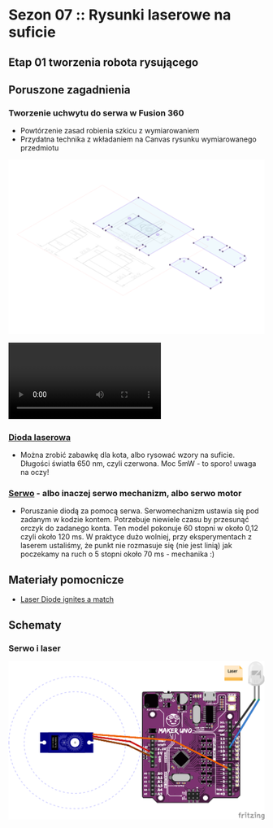 # Sezon 07 :: Rysunki laserowe na suficie
## Etap 01 tworzenia robota rysującego

## Poruszone zagadnienia

### Tworzenie uchwytu do serwa w Fusion 360
- Powtórzenie zasad robienia szkicu z wymiarowaniem
- Przydatna technika z wkładaniem na Canvas rysunku wymiarowanego przedmiotu

![](laery_podstawa.png)

![](lasery.mov)

### [Dioda laserowa](https://github.com/CreativeCodingPL/PhysicalComputing/tree/2019/s01_pierwsza_dioda_i_prezenty#dioda-laserowa-czerwona) 
- Można zrobić zabawkę dla kota, albo rysować wzory na suficie. Długości światła 650 nm, czyli czerwona. Moc 5mW - to sporo! uwaga na oczy!

### [Serwo](https://github.com/CreativeCodingPL/PhysicalComputing/tree/2019/s01_pierwsza_dioda_i_prezenty#serwo) - albo inaczej serwo mechanizm, albo serwo motor
- Poruszanie diodą za pomocą serwa. Serwomechanizm ustawia się pod zadanym w kodzie kontem. Potrzebuje niewiele czasu by przesunąć orczyk do zadanego konta. Ten model pokonuje 60 stopni w około 0,12 czyli około 120 ms. W praktyce dużo wolniej, przy eksperymentach z laserem ustaliśmy, że punkt nie rozmasuje się (nie jest linią) jak poczekamy na ruch o 5 stopni około 70 ms - mechanika :)


## Materiały pomocnicze 
- [Laser Diode ignites a match](https://www.youtube.com/watch?v=DSwHNE-rjv4)

## Schematy

### Serwo i laser
![](lasery.png)

